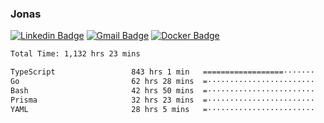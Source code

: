 ### Jonas
[![Linkedin Badge](https://img.shields.io/badge/-Jonas%20Neto-9933F7?style=flat-square&logo=Linkedin&logoColor=white&link=https://www.linkedin.com/in/jonas-nogueira-neto/)](https://www.linkedin.com/in/jonas-nogueira-neto/)
[![Gmail Badge](https://img.shields.io/badge/-nogueiraneto.jonas@gmail.com-9933F7?style=flat-square&logo=Gmail&logoColor=white&link=mailto:nogueiraneto.jonas@gmail.com)](mailto:nogueiraneto.jonas@gmail.com)
[![Docker Badge](https://img.shields.io/badge/-DockerHub-9933F7?style=flat-square&logo=Docker&logoColor=white&link=https://hub.docker.com/u/jonasssneto)](https://hub.docker.com/u/jonasssneto)


<!--START_SECTION:waka-->

```txt
Total Time: 1,132 hrs 23 mins

TypeScript                 843 hrs 1 min   ==================·······   73.73 %
Go                         62 hrs 28 mins  =························   05.46 %
Bash                       42 hrs 50 mins  =························   03.75 %
Prisma                     32 hrs 23 mins  =························   02.83 %
YAML                       28 hrs 5 mins   =························   02.46 %
```

<!--END_SECTION:waka-->
###
